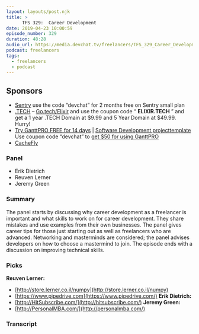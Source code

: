 ```yaml
---
layout: layouts/post.njk
title: >
      TFS 329:  Career Development
date: 2019-04-23 10:00:59
episode_number: 329
duration: 48:28
audio_url: https://media.devchat.tv/freelancers/TFS_329_Career_Development.mp3
podcast: freelancers
tags: 
  - freelancers
  - podcast
---
```


## **Sponsors**

- [Sentry](http://sentry.io/) use the code “devchat” for 2 months free on Sentry small plan
- [.TECH](https://get.tech/) – [Go.tech/Elixir](https://get.tech/?&coupon=ELIXIR.TECH&utm_source=Influencer&utm_medium=Podcast&utm_campaign=ElixirMix) and use the coupon code “ **ELIXIR.TECH** ” and get a 1 year .TECH Domain at $9.99 and 5 Year Domain at $49.99. Hurry!
- [Try GanttPRO FREE for 14 days](https://ganttpro.com/) | [Software Development project](https://ganttpro.com/software-development-plan-template/)[template](https://ganttpro.com/software-development-plan-template/) Use coupon code “devchat” to [get $50 for using GanttPRO](https://ganttpro.com/go/devchat)
- [CacheFly](https://www.cachefly.com/)

### **Panel**

- Erik Dietrich
- Reuven Lerner
- Jeremy Green

### **Summary**
The panel starts by discussing why career development as a freelancer is important and what skills to work on for career development. They share mistakes and use examples from their own businesses. The panel gives career tips for those just starting out as well as freelancers who are advanced. Networking and masterminds are considered; the panel advises developers on how to choose a mastermind to join. The episode ends with a discussion on improving technical skills.
### **Picks**
 **Reuven Lerner:**
- [http://store.lerner.co.il/numpy](http://store.lerner.co.il/numpy)
- [https://www.pipedrive.com](https://www.pipedrive.com/)
**Erik Dietrich:**
- [http://HitSubscribe.com/](http://hitsubscribe.com/)
**Jeremy Green:**
- [http://PersonalMBA.com/](http://personalmba.com/)


### Transcript


